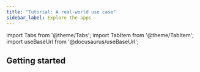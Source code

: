 ```yaml
---
title: "Tutorial: A real-world use case"
sidebar_label: Explore the apps
---
```


import Tabs from '@theme/Tabs';
import TabItem from '@theme/TabItem';
import useBaseUrl from '@docusaurus/useBaseUrl';

## Getting started